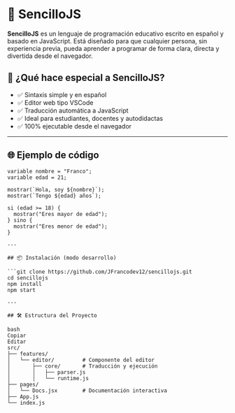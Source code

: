 # 🚀 SencilloJS

**SencilloJS** es un lenguaje de programación educativo escrito en español y basado en JavaScript. Está diseñado para que cualquier persona, sin experiencia previa, pueda aprender a programar de forma clara, directa y divertida desde el navegador.

## 🧠 ¿Qué hace especial a SencilloJS?

- ✅ Sintaxis simple y en español
- ✅ Editor web tipo VSCode
- ✅ Traducción automática a JavaScript
- ✅ Ideal para estudiantes, docentes y autodidactas
- ✅ 100% ejecutable desde el navegador

---

## 🌐 Ejemplo de código

```sencillojs
variable nombre = "Franco";
variable edad = 21;

mostrar(`Hola, soy ${nombre}`);
mostrar(`Tengo ${edad} años`);

si (edad >= 18) {
  mostrar("Eres mayor de edad");
} sino {
  mostrar("Eres menor de edad");
}

---

## 📦 Instalación (modo desarrollo)

```git clone https://github.com/JFrancodev12/sencillojs.git
cd sencillojs
npm install
npm start

---

## 🛠️ Estructura del Proyecto

bash
Copiar
Editar
src/
├── features/
│   └── editor/         # Componente del editor
│       ├── core/       # Traducción y ejecución
│       │   ├── parser.js
│       │   └── runtime.js
├── pages/
│   └── Docs.jsx        # Documentación interactiva
├── App.js
└── index.js

